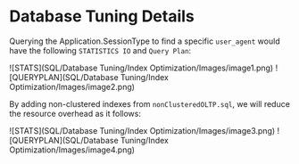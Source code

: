 # Database Tuning Details

Querying the Application.SessionType to find a specific `user_agent` would have the following `STATISTICS IO` and `Query Plan`:

![STATS](SQL/Database Tuning/Index Optimization/Images/image1.png)
![QUERYPLAN](SQL/Database Tuning/Index Optimization/Images/image2.png)

By adding non-clustered indexes from `nonClusteredOLTP.sql`, we will reduce the resource overhead as it follows:

![STATS](SQL/Database Tuning/Index Optimization/Images/image3.png)
![QUERYPLAN](SQL/Database Tuning/Index Optimization/Images/image4.png)
